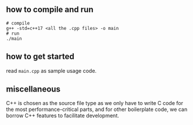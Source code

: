 ## how to compile and run
```shell
# compile
g++ -std=c++17 <all the .cpp files> -o main
# run
./main
```

## how to get started
read `main.cpp` as sample usage code.

## miscellaneous

C++ is chosen as the source file type as we only have to
write C code for the most performance-critical parts, and for
other boilerplate code, we can borrow C++ features to facilitate
development.